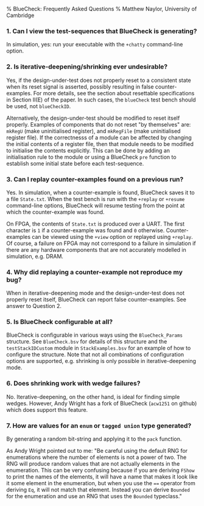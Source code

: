 % BlueCheck: Frequently Asked Questions
% Matthew Naylor, University of Cambridge

### 1. Can I view the test-sequences that BlueCheck is generating?

In simulation, yes: run your executable with the `+chatty`
command-line option.

### 2. Is iterative-deepening/shrinking ever undesirable?

Yes, if the design-under-test does not properly reset to a consistent
state when its reset signal is asserted, possibly resulting in false
counter-examples.  For more details, see the section about resettable
specifications in Section II(E) of the paper.  In such cases, the
`blueCheck` test bench should be used, not `blueCheckID`.  

Alternatively, the design-under-test should be modified to reset
itself properly.   Examples of components that do not reset "by
themselves" are: `mkRegU` (make uninitialised register), and
`mkRegFile` (make uninitialised register file).  If the correctnesss of a
module can be affected by changing the initial contents of a register
file, then that module needs to be modified to initialise the contents
explicitly.  This can be done by adding an initialisation rule to the
module or using a BlueCheck `pre` function to establish some initial
state before each test-sequence.

### 3. Can I replay counter-examples found on a previous run?

Yes.  In simulation, when a counter-example is found, BlueCheck saves
it to a file `State.txt`.  When the test bench is run with the
`+replay` or `+resume` command-line options, BlueCheck will resume
testing from the point at which the counter-example was found.

On FPGA, the contents of `State.txt` is produced over a UART.  The
first character is `1` if a counter-example was found and `0`
otherwise.  Counter-examples can be viewed using the `+view` option or
replayed using `+replay`.  Of course, a failure on FPGA may not
correspond to a failure in simulation if there are any hardware
components that are not accurately modelled in simulation, e.g. DRAM.

### 4. Why did replaying a counter-example not reproduce my bug?

When in iterative-deepening mode and the design-under-test does not
properly reset itself, BlueCheck can report false counter-examples.
See answer to Question 2.

### 5. Is BlueCheck configurable at all?

BlueCheck is configurable in various ways using the `BlueCheck_Params`
structure.  See `BlueCheck.bsv` for details of this structure and the
`testStackIDCustom` module in `StackExamples.bsv` for an example of
how to configure the structure.  Note that not all combinations of
configuration options are supported, e.g. shrinking is only possible
in iterative-deepening mode.

### 6. Does shrinking work with wedge failures?

No. Iterative-deepening, on the other hand, is ideal for finding
simple wedges.  However, Andy Wright has a fork of BlueCheck
(`acw1251` on github) which does support this feature.

### 7. How are values for an `enum` or `tagged union` type generated?

By generating a random bit-string and applying it to the
`pack` function.

As Andy Wright pointed out to me: "Be careful using the default RNG
for enumerations where the number of elements is not a power of two.
The RNG will produce random values that are not actually elements in
the enumeration. This can be very confusing because if you are
deriving `FShow` to print the names of the elements, it will have a
name that makes it look like it some element in the enumeration, but
when you use the `==` operator from deriving `Eq`, it will not match
that element. Instead you can derive `Bounded` for the enumeration and
use an RNG that uses the `Bounded` typeclass."

